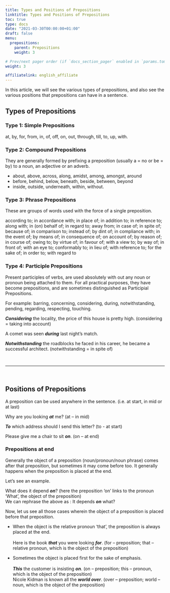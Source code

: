 ```yaml
---
title: Types and Positions of Prepositions  
linktitle: Types and Positions of Prepositions  
toc: true
type: docs
date: "2021-03-30T00:00:00+01:00"
draft: false
menu:
  prepositions:
    parent: Prepositions 
    weight: 3

# Prev/next pager order (if `docs_section_pager` enabled in `params.toml`)
weight: 3

affiliatelink: english_affiliate
---
```


In this article, we will see the various types of prepositions, and also see the various positions that prepositions can have in a sentence. 

## Types of Prepositions

### Type 1: Simple Prepositions

at, by, for, from, in, of, off, on, out, through, till, to, up, with.

### Type 2: Compound Prepositions

They are generally formed by prefixing a preposition (usually a = no or be = by) to a noun, an adjective or an adverb.

* about, above, across, along, amidst, among, amongst, around
* before, behind, below, beneath, beside, between, beyond 
* inside, outside, underneath, within, without.

### Type 3: Phrase Prepositions 

These are groups of words used with the force of a single preposition.

according to; in accordance with; in place of; in addition to;	in reference to; along with; in (on) behalf of; in regard to; away from; in case of; in spite of; because of; in comparison to; instead of; by dint of;	in compliance with; in the event of; by means of; in consequence of; on account of; by reason of; in course of; owing to; by virtue of; in favour of; with a view to; by way of; in front of; with an eye to;	conformably to; in lieu of; with reference to; for the sake of; in order to; with regard to

### Type 4: Participle Prepositions 

Present participles of verbs, are used absolutely with out any noun or pronoun being attached to them. For all practical purposes, they have become prepositions, and are sometimes distinguished as Participial Prepositions.

For example: barring, concerning, considering, during, notwithstanding, pending, regarding, respecting, touching.

***Considering*** the locality, the price of this house is pretty high. (considering = taking into account) 

A comet was seen ***during*** last night’s match.

***Notwithstanding*** the roadblocks he faced in his career, he became a successful architect. (notwithstanding = in spite of) 

<br><hr><br>

## Positions of Prepositions

A preposition can be used anywhere in the sentence. (i.e. at start, in mid or at last) 

Why are you looking ***at*** me? (at – in mid)

***To*** which address should I send this letter? (to - at start)

Please give me a chair to sit ***on***. (on – at end)

### Prepositions at end

Generally the object of a preposition (noun/pronoun/noun phrase) comes after that preposition, but sometimes it may come before too. It generally happens when the preposition is placed at the end. 

Let’s see an example.

What does it depend ***on***? (here the preposition ‘on’ links to the pronoun ‘What’, the object of the preposition) <br>
We can rephrase the above as : It depends ***on*** what? 

Now, let us see all those cases wherein the object of a preposition is placed before that preposition. 

* When the object is the relative pronoun ‘that’, the preposition is always placed at the end. <br><br>
Here is the book ***that*** you were looking ***for***. (for – preposition; that – relative pronoun, which is the object of the preposition)

<!-- Commented out for ebook sake -->
<!-- * When the object is a relative pronoun that is understood, the preposition is often placed at the end. <br><br>
That is the man (***whom***) I was speaking ***of***. (of – preposition; whom – relative pronoun, which is the object of the preposition)

* When the object is an interrogative pronoun, the preposition is often placed at the end. <br><br>
***What*** are you looking ***at***? (at – preposition; what – interrogative pronoun, which is the object of the preposition) -->

* Sometimes the object is placed first for the sake of emphasis. <br><br>
***This*** the customer is insisting ***on***. (on – preposition; this – pronoun, which is the object of the preposition) <br>
Nicole Kidman is known all the ***world over***. (over – preposition; world – noun, which is the object of the preposition)

